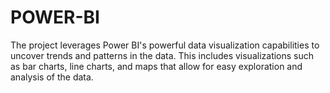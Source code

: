 # POWER-BI
The project leverages Power BI's powerful data visualization capabilities to uncover trends and patterns in the data. This includes visualizations such as bar charts, line charts, and maps that allow for easy exploration and analysis of the data.
